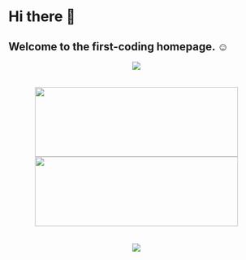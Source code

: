 # Hi there 👋

## Welcome to the first-coding homepage. ☺️
<div align="center"> <img src="https://streak-stats.demolab.com/?user=first-coding" /> </div>
<br><br>

<div align="center">
 <img height="137px" width="400px" src="https://github-readme-stats.vercel.app/api?username=first-coding&hide_title=true&hide_border=true&show_icons=trueline_height=21&text_color=000&icon_color=000&bg_color=0,ea6161,ffc64d,fffc4d,52fa5a&theme=graywhite" />
 <img height="137px"  width="400px" src="https://github-readme-stats.vercel.app/api/top-langs/?username=first-coding&hide_title=true&hide_border=true&layout=compact&langs_count=6&text_color=000&icon_color=fff&bg_color=0,52fa5a,4dfcff,c64dff&theme=graywhite" />
</div>
<br><br>
<div align="center"> <img src="https://github-profile-trophy.vercel.app/?username=first-coding" /> </div>
<!-- <br><br>
<div align="center"> <img src="https://github-readme-activity-graph.cyclic.app/graph?username=first-coding&theme=dracula" /> </div> -->
